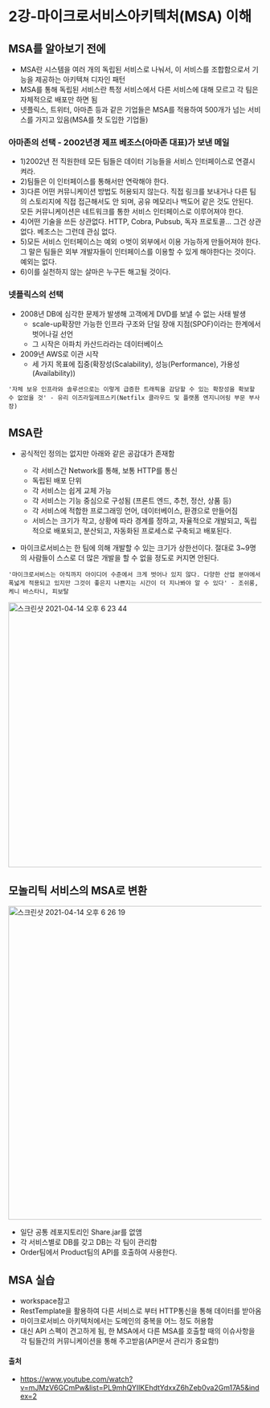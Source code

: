# 2강-마이크로서비스아키텍처(MSA) 이해

## MSA를 알아보기 전에
- MSA란 시스템을 여러 개의 독립된 서비스로 나눠서, 이 서비스를 조합함으로서 기능을 제공하는 아키텍쳐 디자인 패턴
- MSA를 통해 독립된 서비스란 특정 서비스에서 다른 서비스에 대해 모르고 각 팀은 자체적으로 배포만 하면 됨
- 넷플릭스, 트위터, 아마존 등과 같은 기업들은 MSA를 적용하여 500개가 넘는 서비스를 가지고 있음(MSA를 첫 도입한 기업들)

### 아마존의 선택 - 2002년경 제프 베조스(아마존 대표)가 보낸 메일
- 1)2002년 전 직원한테 모든 팀들은 데이터 기능들을 서비스 인터페이스로 연결시켜라.
- 2)팀들은 이 인터페이스를 통해서만 연락해야 한다.
- 3)다른 어떤 커뮤니케이션 방법도 허용되지 않는다. 직접 링크를 보내거나 다른 팀의 스토리지에 직접 접근해서도 안 되며, 공유 메모리나 백도어 같은 것도 안된다. 모든 커뮤니케이션은 네트워크를 통한 서비스 인터페이스로 이루어져야 한다.
- 4)어떤 기술을 쓰든 상관없다. HTTP, Cobra, Pubsub, 독자 프로토콜... 그건 상관없다. 베조스는 그런데 관심 없다.
- 5)모든 서비스 인터페이스는 예외 ㅇ벗이 외부에서 이용 가능하게 만들어져야 한다. 그 말은 팀들은 외부 개발자들이 인터페이스를 이용할 수 있게 해야한다는 것이다. 예외는 없다.
- 6)이를 실천하지 않는 살마은 누구든 해고될 것이다.

### 넷플릭스의 선택
- 2008년 DB에 심각한 문제가 발생해 고객에게 DVD를 보낼 수 없는 사태 발생
    - scale-up확장만 가능한 인프라 구조와 단일 장애 지점(SPOF)이라는 한계에서 벗어나길 선언
    - 그 시작은 아파치 카산드라라는 데이터베이스
- 2009년 AWS로 이관 시작
    - 세 가지 목표에 집중(확장성(Scalability), 성능(Performance), 가용성(Availability))
~~~
'자체 보유 인프라와 솔루션으로는 이렇게 급증한 트래픽을 감당할 수 있는 확장성을 확보할 수 없었을 것' - 유리 이즈라일레프스키(Netfilx 클라우드 및 플랫폼 엔지니어링 부문 부사장)
~~~

## MSA란
- 공식적인 정의는 없지만 아래와 같은 공감대가 존재함
    - 각 서비스간 Network를 통해, 보통 HTTP를 통신
    - 독립된 배포 단위
    - 각 서비스는 쉽게 교체 가능
    - 각 서비스는 기능 중심으로 구성됨 (프론트 엔드, 추천, 정산, 상품 등)
    - 각 서비스에 적합한 프로그래밍 언어, 데이터베이스, 환경으로 만들어짐
    - 서비스는 크기가 작고, 상황에 따라 경계를 정하고, 자율적으로 개발되고, 독립적으로 배포되고, 분산되고, 자동화된 프로세스로 구축되고 배포된다.

- 마이크로서비스는 한 팀에 의해 개발할 수 있는 크기가 상한선이다. 절대로 3~9명의 사람들이 스스로 더 많은 개발을 할 수 없을 정도로 커지면 안된다.
~~~
'마이크로서비스는 아직까지 아이디어 수준에서 크게 벗어나 있지 않다. 다양한 산업 분야에서 폭넓게 적용되고 있지만 그것이 좋은지 나쁜지는 시간이 더 지나봐야 알 수 있다' - 조쉬롱, 케니 바스타니, 피보탈
~~~

<img width="528" alt="스크린샷 2021-04-14 오후 6 23 44" src="https://user-images.githubusercontent.com/44339530/114687267-8cca2500-9d4e-11eb-8b08-a6122f539af7.png"><br>

## 모놀리틱 서비스의 MSA로 변환
<img width="625" alt="스크린샷 2021-04-14 오후 6 26 19" src="https://user-images.githubusercontent.com/44339530/114687620-e92d4480-9d4e-11eb-9b08-f03ca8f19574.png"><br>

- 일단 공통 레포지토리인 Share.jar를 없앰
- 각 서비스별로 DB를 갖고 DB는 각 팀이 관리함
- Order팀에서 Product팀의 API를 호출하여 사용한다. 

## MSA 실습
- workspace참고
- RestTemplate을 활용하여 다른 서비스로 부터 HTTP통신을 통해 데이터를 받아옴
- 마이크로서비스 아키텍처에서는 도메인의 중복을 어느 정도 허용함
- 대신 API 스펙이 견고하게 됨, 한 MSA에서 다른 MSA를 호출할 때의 이슈사항을 각 팀들간의 커뮤니케이션을 통해 주고받음(API문서 관리가 중요함!)

#### 출처
- https://www.youtube.com/watch?v=mJMzV6GCmPw&list=PL9mhQYIlKEhdtYdxxZ6hZeb0va2Gm17A5&index=2